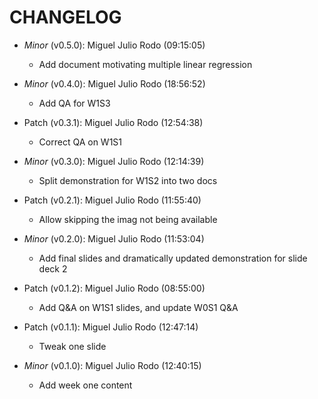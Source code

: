 # CHANGELOG

- *Minor* (v0.5.0): Miguel Julio Rodo (09:15:05)
  - Add document motivating multiple linear regression

- *Minor* (v0.4.0): Miguel Julio Rodo (18:56:52)
  - Add QA for W1S3

- Patch (v0.3.1): Miguel Julio Rodo (12:54:38)
  - Correct QA on W1S1
- *Minor* (v0.3.0): Miguel Julio Rodo (12:14:39)
  - Split demonstration for W1S2 into two docs

- Patch (v0.2.1): Miguel Julio Rodo (11:55:40)
  - Allow skipping the imag not being available
- *Minor* (v0.2.0): Miguel Julio Rodo (11:53:04)
  - Add final slides and dramatically updated demonstration for slide deck 2

- Patch (v0.1.2): Miguel Julio Rodo (08:55:00)
  - Add Q&A on W1S1 slides, and update W0S1 Q&A
- Patch (v0.1.1): Miguel Julio Rodo (12:47:14)
  - Tweak one slide
- *Minor* (v0.1.0): Miguel Julio Rodo (12:40:15)
  - Add week one content

